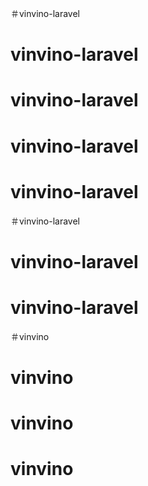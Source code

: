 ＃vinvino-laravel
# vinvino-laravel
# vinvino-laravel
# vinvino-laravel
# vinvino-laravel
＃vinvino-laravel
# vinvino-laravel
# vinvino-laravel
＃vinvino
# vinvino
# vinvino
# vinvino
